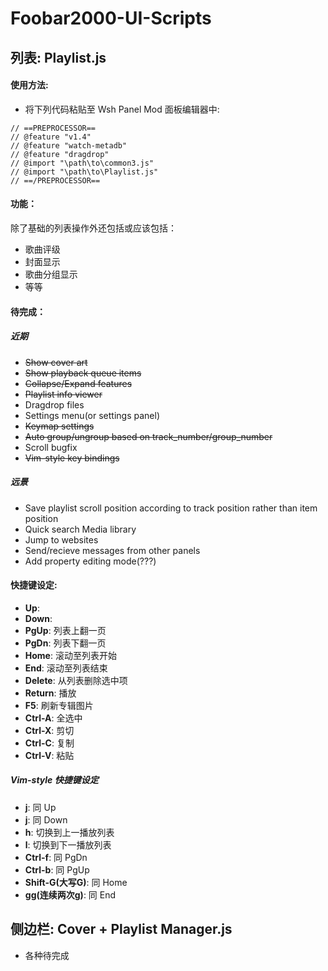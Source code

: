 # Foobar2000-UI-Scripts

## 列表: Playlist.js

#### 使用方法:
* 将下列代码粘贴至 Wsh Panel Mod 面板编辑器中:
```
// ==PREPROCESSOR==
// @feature "v1.4"
// @feature "watch-metadb"
// @feature "dragdrop"
// @import "\path\to\common3.js"
// @import "\path\to\Playlist.js"
// ==/PREPROCESSOR==
```
#### 功能：
除了基础的列表操作外还包括或应该包括：
* 歌曲评级
* 封面显示
* 歌曲分组显示
* 等等

#### 待完成：
##### 近期
* ~~Show cover art~~
* ~~Show playback queue items~~
* ~~Collapse/Expand features~~
* ~~Playlist info viewer~~
* Dragdrop files
* Settings menu(or settings panel)
* ~~Keymap settings~~
* ~~Auto group/ungroup based on track\_number/group\_number~~
* Scroll bugfix
* ~~Vim-style key bindings~~

##### 远景
* Save playlist scroll position according to track position rather than item position
* Quick search Media library
* Jump to websites
* Send/recieve messages from other panels
* Add property editing mode(???)


#### 快捷键设定:
* **Up**: 
* **Down**:
* **PgUp**: 列表上翻一页
* **PgDn**: 列表下翻一页
* **Home**: 滚动至列表开始
* **End**: 滚动至列表结束
* **Delete**: 从列表删除选中项
* **Return**: 播放
* **F5**: 刷新专辑图片
* **Ctrl-A**: 全选中
* **Ctrl-X**: 剪切
* **Ctrl-C**: 复制
* **Ctrl-V**: 粘贴

##### Vim-style 快捷键设定
* **j**: 同 Up
* **j**: 同 Down
* **h**: 切换到上一播放列表
* **l**: 切换到下一播放列表
* **Ctrl-f**: 同 PgDn
* **Ctrl-b**: 同 PgUp
* **Shift-G(大写G)**: 同 Home
* **gg(连续两次g)**: 同 End


## 侧边栏: Cover + Playlist Manager.js
* 各种待完成

